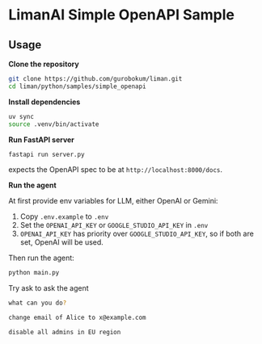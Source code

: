 # LimanAI Simple OpenAPI Sample

## Usage

**Clone the repository**

```bash
git clone https://github.com/gurobokum/liman.git
cd liman/python/samples/simple_openapi
```

**Install dependencies**

```bash
uv sync
source .venv/bin/activate
```

**Run FastAPI server**

```bash
fastapi run server.py
```

expects the OpenAPI spec to be at `http://localhost:8000/docs`.

**Run the agent**

At first provide env variables for LLM, either OpenAI or Gemini:

1. Copy `.env.example` to `.env`
2. Set the `OPENAI_API_KEY` or `GOOGLE_STUDIO_API_KEY` in `.env`
3. `OPENAI_API_KEY` has priority over `GOOGLE_STUDIO_API_KEY`, so if both are set, OpenAI will be used.

Then run the agent:

```bash
python main.py
```

Try ask to ask the agent

```bash
what can you do?
```

```bash
change email of Alice to x@example.com
```

```bash
disable all admins in EU region
```
